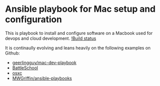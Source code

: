 # Ansible playbook for Mac setup and configuration

This is playbook to install and configure software on a Macbook used for devops and cloud development.
[!Build status](https://travis-ci.org/bmacauley/ans-play-mac-dev.svg?branch=master)

It is continaully evolving and leans heavily on the following examples on Github:
* [geerlingguy/mac-dev-playbook](https://github.com/geerlingguy/mac-dev-playbook)
* [BattleSchool](http://spencer.gibb.us/blog/2014/02/03/introducing-battleschool)
* [osxc](https://github.com/osxc)
* [MWGriffin/ansible-playbooks](https://github.com/MWGriffin/ansible-playbooks)
